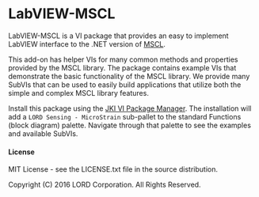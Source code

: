 # LabVIEW-MSCL

LabVIEW-MSCL is a VI package that provides an easy to implement LabVIEW interface to the .NET version of [MSCL](https://github.com/LORD-MicroStrain/MSCL).

This add-on has helper VIs for many common methods and properties provided by the MSCL library. The package contains example VIs that demonstrate the basic functionality of the MSCL library. We provide many SubVIs that can be used to easily build applications that utilize both the simple and complex MSCL library features.

Install this package using the [JKI VI Package Manager](http://vipm.jki.net). The installation will add a `LORD Sensing - MicroStrain` sub-pallet to the standard Functions (block diagram) palette. Navigate through that palette to see the examples and available SubVIs.

#### License
MIT License - see the LICENSE.txt file in the source distribution.

Copyright (C) 2016 LORD Corporation. All Rights Reserved.

